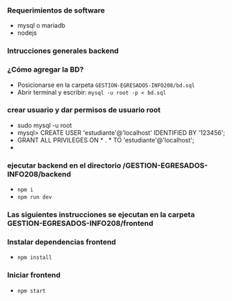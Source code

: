 ### Requerimientos de software
* mysql o mariadb
* nodejs


### Intrucciones generales backend

### **¿Cómo agregar la BD?**

* Posicionarse en la carpeta `GESTION-EGRESADOS-INFO208/bd.sql`
* Abrir terminal y escribir: `mysql -u root -p < bd.sql`

### crear usuario y dar permisos de usuario root
*   sudo mysql -u root
*   mysql> CREATE USER 'estudiante'@'localhost' IDENTIFIED BY '123456'; 
*   GRANT ALL PRIVILEGES ON * . * TO 'estudiante'@'localhost';
*   
    

### ejecutar backend en el directorio /GESTION-EGRESADOS-INFO208/backend
* `npm i`
* `npm run dev` 




### Las siguientes instrucciones se ejecutan en la carpeta GESTION-EGRESADOS-INFO208/frontend 
### Instalar dependencias frontend

* `npm install`

### Iniciar frontend

* `npm start `
